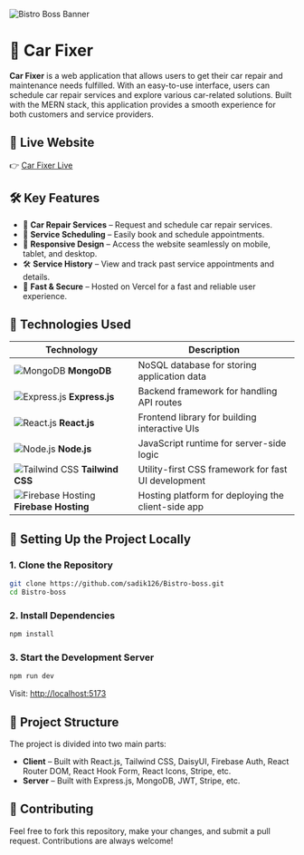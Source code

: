 
![Bistro Boss Banner](https://i.ibb.co.com/WRVgv6c/car-fixer.png)

# 🚗 Car Fixer

**Car Fixer** is a web application that allows users to get their car repair and maintenance needs fulfilled. With an easy-to-use interface, users can schedule car repair services and explore various car-related solutions. Built with the MERN stack, this application provides a smooth experience for both customers and service providers.

## 🔗 Live Website

👉 [Car Fixer Live](https://car-fixer-sadik126s-projects.vercel.app/)

## 🛠️ Key Features

- 🔧 **Car Repair Services** – Request and schedule car repair services.
- 📅 **Service Scheduling** – Easily book and schedule appointments.
- 🧭 **Responsive Design** – Access the website seamlessly on mobile, tablet, and desktop.
- 🛠️ **Service History** – View and track past service appointments and details.
- 🚀 **Fast & Secure** – Hosted on Vercel for a fast and reliable user experience.

## 🧰 Technologies Used

| Technology                                                                                    | Description                                                |
| --------------------------------------------------------------------------------------------- | ---------------------------------------------------------- |
| ![MongoDB](https://img.icons8.com/color/48/000000/mongodb.png) **MongoDB**                    | NoSQL database for storing application data                |
| ![Express.js](https://img.icons8.com/ios/50/000000/express-js.png) **Express.js**             | Backend framework for handling API routes                  |
| ![React.js](https://img.icons8.com/color/48/000000/react-native.png) **React.js**             | Frontend library for building interactive UIs              |
| ![Node.js](https://img.icons8.com/color/48/000000/nodejs.png) **Node.js**                     | JavaScript runtime for server-side logic                   |
| ![Tailwind CSS](https://img.icons8.com/color/48/000000/tailwindcss.png) **Tailwind CSS**      | Utility-first CSS framework for fast UI development        |
| ![Firebase Hosting](https://img.icons8.com/color/48/000000/firebase.png) **Firebase Hosting** | Hosting platform for deploying the client-side app         |



## 🚀 Setting Up the Project Locally

### 1. Clone the Repository

```bash
git clone https://github.com/sadik126/Bistro-boss.git
cd Bistro-boss
```

### 2. Install Dependencies

```bash
npm install
```

### 3. Start the Development Server

```bash
npm run dev
```

Visit: [http://localhost:5173](http://localhost:5173)

## 📁 Project Structure

The project is divided into two main parts:

- **Client** – Built with React.js, Tailwind CSS, DaisyUI, Firebase Auth, React Router DOM, React Hook Form, React Icons, Stripe, etc.  
- **Server** – Built with Express.js, MongoDB, JWT, Stripe, etc.

## 🤝 Contributing

Feel free to fork this repository, make your changes, and submit a pull request. Contributions are always welcome!
